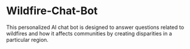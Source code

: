 # Wildfire-Chat-Bot
This personalized AI chat bot is designed to answer questions related to wildfires and how it affects communities by creating disparities in a particular region.
